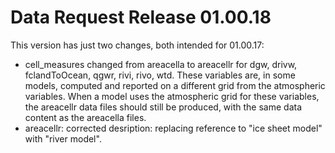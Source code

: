<h1 class="title">Data Request Release 01.00.18</h1>

<div id="cog_post_body">
    <div id="cog_post_body">
        <p>
	This version has just two changes, both intended for 01.00.17:</p>
<ul>
	<li>
		cell_measures changed from areacella to areacellr for dgw, drivw, fclandToOcean, qgwr, rivi, rivo, wtd. These variables are, in some models, computed and reported on a different grid from the atmospheric variables. When a model uses the atmospheric grid for these variables, the areacellr data files should still be produced, with the same data content as the areacella files.</li>
	<li>
		areacellr: corrected desription: replacing reference to &quot;ice sheet model&quot; with &quot;river model&quot;.</li>
</ul>
</div> <!--// end div id=cog_post_body //-->
